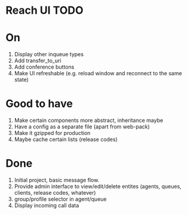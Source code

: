 # Reach UI TODO

# On

1. Display other inqueue types
2. Add transfer_to_uri
3. Add conference buttons
4. Make UI refreshable (e.g. reload window and reconnect to the same state)

# Good to have

1. Make certain components more abstract, inheritance maybe
2. Have a config as a separate file (apart from web-pack)
3. Make it gzipped for production
4. Maybe cache certain lists (release codes)

# Done

1. Initial project, basic message flow.
2. Provide admin interface to view/edit/delete entites (agents, queues, clients, release codes, whatever)
3. group/profile selector in agent/queue
4. Display incoming call data
